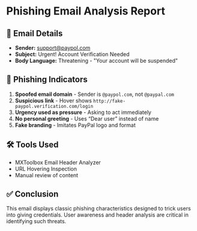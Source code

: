 # Phishing Email Analysis Report

## 📧 Email Details
- **Sender:** support@paypol.com
- **Subject:** Urgent! Account Verification Needed
- **Body Language:** Threatening - "Your account will be suspended"

## 🚨 Phishing Indicators
1. **Spoofed email domain** - Sender is `@paypol.com`, not `@paypal.com`
2. **Suspicious link** - Hover shows `http://fake-paypol.verification.com/login`
3. **Urgency used as pressure** - Asking to act immediately
4. **No personal greeting** - Uses “Dear user” instead of name
5. **Fake branding** - Imitates PayPal logo and format

## 🛠 Tools Used
- MXToolbox Email Header Analyzer
- URL Hovering Inspection
- Manual review of content

## ✅ Conclusion
This email displays classic phishing characteristics designed to trick users into giving credentials. User awareness and header analysis are critical in identifying such threats.
